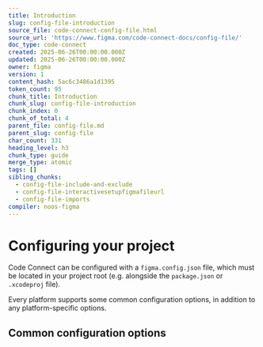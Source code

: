 ```yaml
---
title: Introduction
slug: config-file-introduction
source_file: code-connect-config-file.html
source_url: 'https://www.figma.com/code-connect-docs/config-file/'
doc_type: code-connect
created: 2025-06-26T00:00:00.000Z
updated: 2025-06-26T00:00:00.000Z
owner: figma
version: 1
content_hash: 5ac6c3486a1d1395
token_count: 95
chunk_title: Introduction
chunk_slug: config-file-introduction
chunk_index: 0
chunk_of_total: 4
parent_file: config-file.md
parent_slug: config-file
char_count: 331
heading_level: h3
chunk_type: guide
merge_type: atomic
tags: []
sibling_chunks:
  - config-file-include-and-exclude
  - config-file-interactivesetupfigmafileurl
  - config-file-imports
compiler: noos-figma
---
```


# Configuring your project

Code Connect can be configured with a `figma.config.json` file, which must be located in your project root (e.g. alongside the `package.json` or `.xcodeproj` file).

Every platform supports some common configuration options, in addition to any platform-specific options.

## Common configuration options
